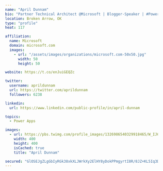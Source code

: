```yaml
---
name: "April Dunnam"
bio: "Partner Technical Architect @Microsoft | Blogger-Speaker | #PowerApps, #PowerAutomate, #Office365, #SharePoint | #WIT | #Karaoke Queen"
location: Broken Arrow, OK
type: "profile"
heat: 117

affiliation:
  name: Microsoft
  domain: microsoft.com
  images:
    - url: "/assets/images/organizations/microsoft.com-50x50.jpg"
      width: 50
      height: 50

website: https://t.co/enJuiGEQZc

twitter:
  username: aprildunnam
  url: https://twitter.com/aprildunnam
  followers: 6238

linkedin:
  url: https://www.linkedin.com/public-profile/in/april-dunnam

topics:
  - Power Apps

images:
  - url: https://pbs.twimg.com/profile_images/1326986540329918465/W_IJ6Ih2_400x400.jpg
    width: 400
    height: 400
    isCached: true
    title: "April Dunnam"

secured: "GlOSEJgZLgGbIyRGk38xkXLJWrkXy2ElHY8yDokPPmgyrtI8R/8JZ+KL5Iq3DpK46LHiUU1FNHArV+Tu5wds40pPI1vFRPM46ikxDS1U0Ci6mnR8FAkTK2bVRTRKUkzJLCKQc/vagvQ9UvUnRzqtfJ2SvpMtJSdBg29qPm2niNWnfUrKx3MFYZyT/ex+vrLsMDaYNnTOUJIwEVazAUZN+BWQlA7jaOR/lkjtg3xsPwT1UpPiS8i8unQytBqiF4Br1cmpq8QuM1g/hbiZqBYCnkgjl7BnBY5GK+Rd6ASrX3vvwV4NtIZEMunsfZdavq30pY2vkCcH5PqspBWfwtNzJ3mqQYhcP/jN7LB+dUYqdO2SuK5IBksLRPXS44Qav/hPI4cRXexLVTKIoLKToh87ENFU6NX1Gf8YH/KHvYEokeE=;eTMEjfoF1l9hZ0dX+u6DPQ=="
---
```



